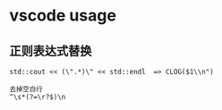 # vscode usage

## 正则表达式替换
```
std::cout << (\".*)\" << std::endl  => CLOG($1\\n")

去掉空白行
^\s*(?=\r?$)\n

```